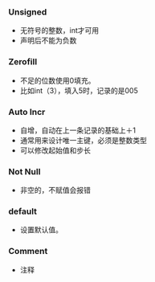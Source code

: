 ### Unsigned

* 无符号的整数，int才可用
* 声明后不能为负数

### Zerofill

* 不足的位数使用0填充。
* 比如int（3），填入5时，记录的是005

### Auto Incr

* 自增，自动在上一条记录的基础上＋1
* 通常用来设计唯一主键，必须是整数类型
* 可以修改起始值和步长

### Not Null

* 非空的，不赋值会报错

### default

* 设置默认值。

### Comment

* 注释